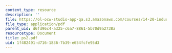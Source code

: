 ```yaml
---
content_type: resource
description: ''
file: https://ol-ocw-studio-app-qa.s3.amazonaws.com/courses/14-20-industrial-organization-and-public-policy-spring-2003/1f482491d71618367b39e654fcfe95d3_ps2.pdf
file_type: application/pdf
parent_uid: d6fd96c4-a325-c6a7-8861-5b70d9a2738a
resourcetype: Document
title: ps2.pdf
uid: 1f482491-d716-1836-7b39-e654fcfe95d3
---
```

